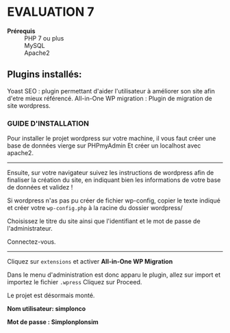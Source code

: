 # EVALUATION 7
<dl>
  <dt><b>Prérequis</b></dt>
  <dd>PHP 7 ou plus</dd>
  <dd>MySQL</dd>
  <dd>Apache2</dd>
<dl>



## Plugins installés:

Yoast SEO  : plugin permettant d'aider l'utilisateur à améliorer son site afin d'etre mieux référencé.
All-in-One WP migration : Plugin de migration de site wordpress.



### GUIDE D'INSTALLATION

Pour installer le projet wordpress sur votre machine, il vous faut créer une base de données vierge sur PHPmyAdmin Et créer un localhost avec apache2.

***

Ensuite, sur votre navigateur suivez les instructions de wordpress afin de finaliser la création du site, en indiquant bien les informations de votre base de données et validez !

Si wordpress n'as pas pu créer de fichier wp-config, copier le texte indiqué et créer votre `wp-config.php` à la racine du dossier wordpress/ 

Choisissez le titre du site ainsi que l'identifiant et le mot de passe de l'administrateur.


Connectez-vous.

***

Cliquez sur `extensions` et activer  <b>All-in-One WP Migration</b>

Dans le menu d'administration est donc apparu le plugin, allez sur import et importez le fichier `.wpress`
Cliquez sur Proceed.

Le projet est désormais monté. 

<b> Nom utilisateur: simplonco </b>

<b> Mot de passe : Simplonplonsim </b>
